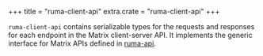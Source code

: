 +++
title = "ruma-client-api"
extra.crate = "ruma-client-api"
+++

`ruma-client-api` contains serializable types for the requests and responses for each endpoint in the Matrix client-server API.
It implements the generic interface for Matrix APIs defined in [ruma-api](/projects/ruma-api/).
